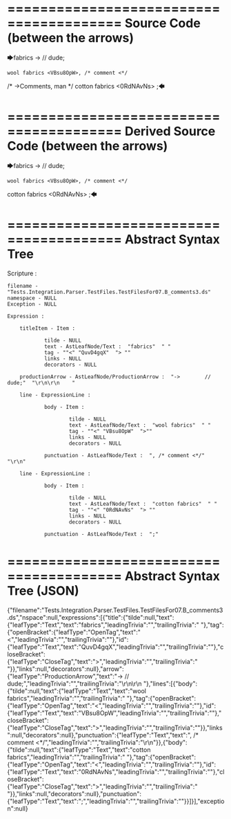 ========================================
Source Code (between the arrows)
========================================

🡆fabrics <QuvD4gqX> ->        // dude;

    wool fabrics <VBsu8OpW>, /* comment <*/
/* ->Comments, man */     cotton fabrics <0RdNAvNs> ;🡄

========================================
Derived Source Code (between the arrows)
========================================

🡆fabrics <QuvD4gqX> ->        // dude;

    wool fabrics <VBsu8OpW>, /* comment <*/
cotton fabrics <0RdNAvNs> ;🡄

========================================
Abstract Syntax Tree
========================================

Scripture : 

    filename - "Tests.Integration.Parser.TestFiles.TestFilesFor07.B_comments3.ds"
    namespace - NULL
    Exception - NULL

    Expression : 
    
        titleItem - Item : 
            
                tilde - NULL
                text - AstLeafNode/Text :  "fabrics"  " "
                tag - ""<" "QuvD4gqX"  "> ""
                links - NULL
                decorators - NULL
            
        productionArrow - AstLeafNode/ProductionArrow :  "->        // dude;"  "\r\n\r\n    "
    
        line - ExpressionLine : 
            
                body - Item : 
                    
                        tilde - NULL
                        text - AstLeafNode/Text :  "wool fabrics"  " "
                        tag - ""<" "VBsu8OpW"  ">""
                        links - NULL
                        decorators - NULL
                    
                punctuation - AstLeafNode/Text :  ", /* comment <*/"  "\r\n"
            
        line - ExpressionLine : 
            
                body - Item : 
                    
                        tilde - NULL
                        text - AstLeafNode/Text :  "cotton fabrics"  " "
                        tag - ""<" "0RdNAvNs"  "> ""
                        links - NULL
                        decorators - NULL
                    
                punctuation - AstLeafNode/Text :  ";" 
            
    
========================================
Abstract Syntax Tree (JSON)
========================================

{"filename":"Tests.Integration.Parser.TestFiles.TestFilesFor07.B_comments3.ds","nspace":null,"expressions":[{"title":{"tilde":null,"text":{"leafType":"Text","text":"fabrics","leadingTrivia":"","trailingTrivia":" "},"tag":{"openBracket":{"leafType":"OpenTag","text":"<","leadingTrivia":"","trailingTrivia":""},"id":{"leafType":"Text","text":"QuvD4gqX","leadingTrivia":"","trailingTrivia":""},"closeBracket":{"leafType":"CloseTag","text":">","leadingTrivia":"","trailingTrivia":" "}},"links":null,"decorators":null},"arrow":{"leafType":"ProductionArrow","text":"->        // dude;","leadingTrivia":"","trailingTrivia":"\r\n\r\n    "},"lines":[{"body":{"tilde":null,"text":{"leafType":"Text","text":"wool fabrics","leadingTrivia":"","trailingTrivia":" "},"tag":{"openBracket":{"leafType":"OpenTag","text":"<","leadingTrivia":"","trailingTrivia":""},"id":{"leafType":"Text","text":"VBsu8OpW","leadingTrivia":"","trailingTrivia":""},"closeBracket":{"leafType":"CloseTag","text":">","leadingTrivia":"","trailingTrivia":""}},"links":null,"decorators":null},"punctuation":{"leafType":"Text","text":", /* comment <*/","leadingTrivia":"","trailingTrivia":"\r\n"}},{"body":{"tilde":null,"text":{"leafType":"Text","text":"cotton fabrics","leadingTrivia":"","trailingTrivia":" "},"tag":{"openBracket":{"leafType":"OpenTag","text":"<","leadingTrivia":"","trailingTrivia":""},"id":{"leafType":"Text","text":"0RdNAvNs","leadingTrivia":"","trailingTrivia":""},"closeBracket":{"leafType":"CloseTag","text":">","leadingTrivia":"","trailingTrivia":" "}},"links":null,"decorators":null},"punctuation":{"leafType":"Text","text":";","leadingTrivia":"","trailingTrivia":""}}]}],"exception":null}